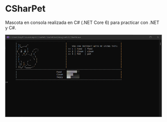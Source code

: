 # CSharPet
 Mascota en consola realizada en C# (.NET Core 6) para practicar con .NET y C#. 

![alt text](https://raw.githubusercontent.com/AntonioPriego/CSharPet/main/Preview/Demo1.png)

